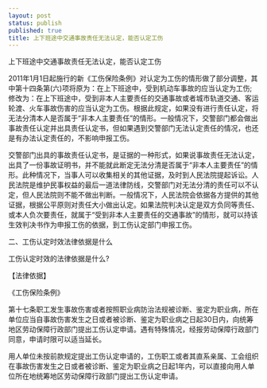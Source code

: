 ```yaml
---
layout: post
status: publish
published: true
title: 上下班途中交通事故责任无法认定，能否认定工伤
---
```


上下班途中交通事故责任无法认定，能否认定工伤

2011年1月1日起施行的新《工伤保险条例》对认定为工伤的情形做了部分调整，其中第十四条第(六)项将原为：在上下班途中，受到机动车事故的应当认定为工伤;修改为：在上下班途中，受到非本人主要责任的交通事故或者城市轨道交通、客运轮渡、火车事故伤害的应当认定为工伤。根据此规定，如果没有进行责任认定，将无法分清本人是否属于“非本人主要责任”的情形。一般情况下，交警部门都会做出事故责任认定并出具责任认定书，但如果遇到交警部门无法认定责任的情况，也还是有办法认定责任的，不影响申报工伤。

交警部门出具的事故责任认定书，是证据的一种形式，如果说事故责任无法认定，出具了一份事故证明书，并不能就此断定无法分清是否属于“非本人主要责任”的情形。此种情况下，当事人可以收集相关的其他证据，及时到人民法院提起诉讼。人民法院是维护民事权益的最后一道法律防线，交警部门对无法分清的责任可以不认定，但人民法院则不能不做出判断。一般情况下，人民法院会依据各方提供的其他证据，根据公平原则对责任大小做出认定。如果法院判决认定是双方负同等责任、或本人负次要责任，就属于“受到非本人主要责任的交通事故”的情形，就可以持该生效判决书作为申报工伤的依据，到工伤认定部门申报工伤。

二、工伤认定时效法律依据是什么

工伤认定时效的法律依据是什么?

【法律依据】

《工伤保险条例》

第十七条职工发生事故伤害或者按照职业病防治法规被诊断、鉴定为职业病，所在单位应当自事故伤害发生之日或者被诊断、鉴定为职业病之日起30日内，向统筹地区劳动保障行政部门提出工伤认定申请。遇有特殊情况，经报劳动保障行政部门同意，申请时限可以适当延长。

用人单位未按前款规定提出工伤认定申请的，工伤职工或者其直系亲属、工会组织在事故伤害发生之日或者被诊断、鉴定为职业病之日起1年内，可以直接向用人单位所在地统筹地区劳动保障行政部门提出工伤认定申请。
